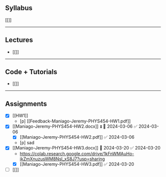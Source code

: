 ## Syllabus
[[]]

---
## Lectures
- [[]]


---
## Code + Tutorials
- [[]]

---
## Assignments
- [x] [[HW1]]
	- [p] [[Feedback-Maniago-Jeremy-PHYS454-HW1.pdf]] 
- [x] [[Maniago-Jeremy-PHYS454-HW2.docx]] ⏫ 📅 2024-03-06 ✅ 2024-03-06
	- [x] [[Maniago-Jeremy-PHYS454-HW2.pdf]] ✅ 2024-03-06
	- [p] sad
- [x] [[Maniago-Jeremy-PHYS454-HW3.docx]] 📅 2024-03-20 ✅ 2024-03-20
	- https://colab.research.google.com/drive/1kFnWMAuHo-ikZmXnuzusWM8Nsl_xS8J7?usp=sharing
	- [x] [[Maniago-Jeremy-PHYS454-HW3.pdf]] ✅ 2024-03-20
- [ ] [[]]
